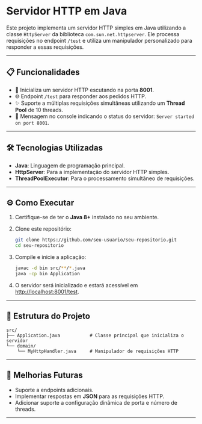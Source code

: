 # Servidor HTTP em Java

Este projeto implementa um servidor HTTP simples em Java utilizando a classe `HttpServer` da biblioteca `com.sun.net.httpserver`. Ele processa requisições no endpoint `/test` e utiliza um manipulador personalizado para responder a essas requisições.

---

## 📋 Funcionalidades

- 🚀 Inicializa um servidor HTTP escutando na porta **8001**.
- 🌐 Endpoint `/test` para responder aos pedidos HTTP.
- ✨ Suporte a múltiplas requisições simultâneas utilizando um **Thread Pool** de 10 threads.
- 📜 Mensagem no console indicando o status do servidor: `Server started on port 8001`.

---

## 🛠️ Tecnologias Utilizadas

- **Java**: Linguagem de programação principal.
- **HttpServer**: Para a implementação do servidor HTTP simples.
- **ThreadPoolExecutor**: Para o processamento simultâneo de requisições.

---

## ⚙️ Como Executar

1. Certifique-se de ter o **Java 8+** instalado no seu ambiente.

2. Clone este repositório:

   ```bash
   git clone https://github.com/seu-usuario/seu-repositorio.git
   cd seu-repositorio
   ```

3. Compile e inicie a aplicação:

   ```bash
   javac -d bin src/**/*.java
   java -cp bin Application
   ```

4. O servidor será inicializado e estará acessível em [http://localhost:8001/test](http://localhost:8001/test).

---

## 📂 Estrutura do Projeto

```plaintext
src/
├── Application.java           # Classe principal que inicializa o servidor
└── domain/
    └── MyHttpHandler.java     # Manipulador de requisições HTTP
```

---

## 🚧 Melhorias Futuras

- Suporte a endpoints adicionais.
- Implementar respostas em **JSON** para as requisições HTTP.
- Adicionar suporte a configuração dinâmica de porta e número de threads.

---
